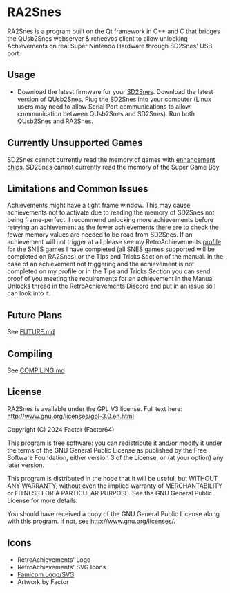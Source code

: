 # RA2Snes

RA2Snes is a program built on the Qt framework in C++ and C that bridges the QUsb2Snes webserver & rcheevos client to allow unlocking Achievements on real Super Nintendo Hardware through SD2Snes' USB port.

## Usage

* Download the latest firmware for your [SD2Snes](https://sd2snes.de/blog/downloads).
Download the latest version of [QUsb2Snes](https://github.com/Skarsnik/QUsb2snes/releases).
Plug the SD2Snes into your computer (Linux users may need to allow Serial Port communications to allow communication between QUsb2Snes and SD2Snes).
Run both QUsb2Snes and RA2Snes.

## Currently Unsupported Games

SD2Snes cannot currently read the memory of games with [enhancement chips](https://en.wikipedia.org/wiki/List_of_Super_NES_enhancement_chips).
SD2Snes cannot currently read the memory of the Super Game Boy.

## Limitations and Common Issues

Achievements might have a tight frame window. This may cause achievements not to activate due to reading the memory of SD2Snes not being frame-perfect. 
I recommend unlocking more achievements before retrying an achievement as the fewer achievements there are to check the fewer memory values are needed to be read from SD2Snes.
If an achievement will not trigger at all please see my RetroAchievements [profile](https://retroachievements.org/user/Factor64) for the SNES games I have completed (all SNES games supported will be completed on RA2Snes) or the Tips and Tricks Section of the manual.
In the case of an achievement not triggering and the achievement is not completed on my profile or in the Tips and Tricks Section you can send proof of you meeting the requirements for an achievement in the Manual Unlocks thread in the RetroAchievements [Discord](https://discord.gg/dq2E4hE) and put in an [issue](https://github.com/Factor-64/ra2snes/issues) so I can look into it.

## Future Plans

See [FUTURE.md](FUTURE.md)

## Compiling

See [COMPILING.md](COMPILING.md)

## License

RA2Snes is available under the GPL V3 license.  Full text here: <http://www.gnu.org/licenses/gpl-3.0.en.html>

Copyright (C) 2024 Factor (Factor64)

This program is free software: you can redistribute it and/or modify
it under the terms of the GNU General Public License as published by
the Free Software Foundation, either version 3 of the License, or
(at your option) any later version.

This program is distributed in the hope that it will be useful,
but WITHOUT ANY WARRANTY; without even the implied warranty of
MERCHANTABILITY or FITNESS FOR A PARTICULAR PURPOSE.  See the
GNU General Public License for more details.

You should have received a copy of the GNU General Public License
along with this program.  If not, see <http://www.gnu.org/licenses/>.

## Icons

* RetroAchievements' Logo
* RetroAchievements' SVG Icons
* [Famicom Logo/SVG](https://en.wikipedia.org/wiki/File:Super_Famicom_logo.svg)
* Artwork by Factor
